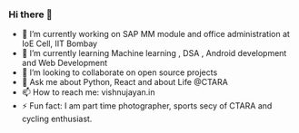 ### Hi there 👋

<!--
**itsmevishnu/itsmevishnu** is a ✨ _special_ ✨ repository because its `README.md` (this file) appears on your GitHub profile.

Here are some ideas to get you started: -->

- 🔭 I’m currently working on SAP MM module and office administration at IoE Cell, IIT Bombay
- 🌱 I’m currently learning Machine learning , DSA , Android development and Web Development
- 👯 I’m looking to collaborate on open source projects
- 💬 Ask me about Python, React and about Life @CTARA
- 📫 How to reach me: vishnujayan.in
- ⚡ Fun fact: I am part time photographer, sports secy of CTARA and cycling enthusiast. 

